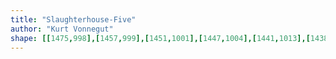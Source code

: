 ```yaml
---
title: "Slaughterhouse-Five"
author: "Kurt Vonnegut"
shape: [[1475,998],[1457,999],[1451,1001],[1447,1004],[1441,1013],[1438,1023],[1435,1089],[1435,1134],[1433,1169],[1433,1251],[1431,1269],[1431,1335],[1428,1379],[1428,1434],[1424,1538],[1425,1547],[1423,1574],[1423,1641],[1421,1688],[1421,1812],[1422,1828],[1425,1837],[1434,1843],[1447,1845],[1490,1844],[1495,1840],[1498,1831],[1499,1815],[1501,1808],[1500,1790],[1502,1776],[1502,1748],[1504,1739],[1508,1686],[1513,1499],[1518,1427],[1521,1295],[1525,1247],[1528,1125],[1527,1109],[1530,1073],[1530,1045],[1526,1033],[1519,1025],[1510,1006],[1505,1001],[1479,998]]
---
```

